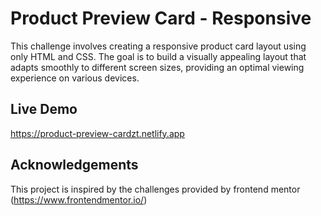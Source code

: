 # Product Preview Card - Responsive
This challenge involves creating a responsive product card layout using only HTML and CSS. The goal is to build a visually appealing layout that adapts smoothly to different screen sizes, providing an optimal viewing experience on various devices. 

## Live Demo
https://product-preview-cardzt.netlify.app

## Acknowledgements
This project is inspired by the challenges provided by frontend mentor (https://www.frontendmentor.io/)
